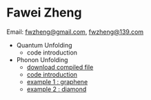 # Fawei Zheng
  Email: fwzheng@gmail.com,  fwzheng@139.com

* Quantum Unfolding
    - code introduction
* Phonon Unfolding
    * [download compiled file](/PhononUnfolding_linux64.x)
    * [code introduction](/PhononUnfolding.pdf)
    * [example 1 : graphene](/graphene.tar.gz)
    * [example 2 : diamond](/diamond.tar.gz)
